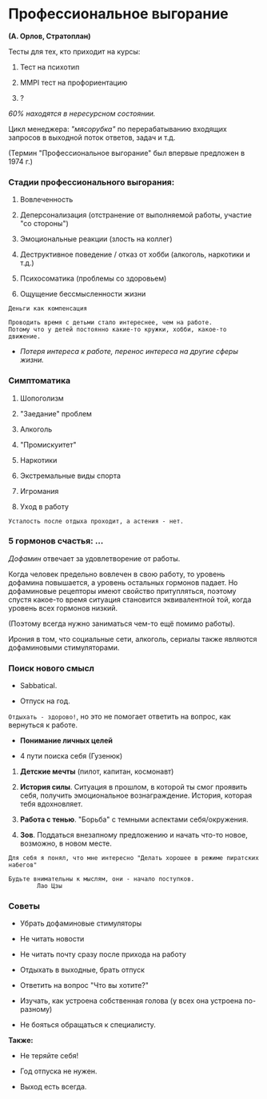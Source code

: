 # Профессиональное выгорание

__(А. Орлов, Стратоплан)__

Тесты для тех, кто приходит на курсы:

1. Тест на психотип

2. MMPI тест на профориентацию

3. ?

_60% находятся в нересурсном состоянии._

Цикл менеджера: _"мясорубка"_ по перерабатыванию входящих запросов в выходной поток ответов, задач и т.д.

(Термин "Профессиональное выгорание" был впервые предложен в 1974 г.)

### Стадии профессионального выгорания:

1. Вовлеченность

2. Деперсонализация (отстранение от выполняемой работы, участие "со стороны")

3. Эмоциональные реакции (злость на коллег)

4. Деструктивное поведение / отказ от хобби (алкоголь, наркотики и т.д.)

5. Психосоматика (проблемы со здоровьем)

6. Ощущение бессмысленности жизни

`Деньги как компенсация`

```
Проводить время с детьми стало интереснее, чем на работе.
Потому что у детей постоянно какие-то кружки, хобби, какое-то движение.
```

* _Потеря интереса к работе, перенос интереса на другие сферы жизни._

### Симптоматика

1. Шопоголизм

2. "Заедание" проблем

3. Алкоголь

4. "Промискуитет"

5. Наркотики

6. Экстремальные виды спорта

7. Игромания

8. Уход в работу

```
Усталость после отдыха проходит, а астения - нет.
```

### 5 гормонов счастья: ...

*Дофамин* отвечает за удовлетворение от работы.

Когда человек предельно вовлечен в свою работу,
то уровень дофамина повышается, а уровень остальных гормонов падает.
Но дофаминовые рецепторы имеют свойство притупляться,
поэтому спустя какое-то время ситуация становится эквивалентной той,
когда уровень всех гормонов низкий.

(Поэтому всегда нужно заниматься чем-то ещё помимо работы).

Ирония в том, что социальные сети, алкоголь, сериалы
также являются дофаминовыми стимуляторами.

### Поиск нового смысл

* Sabbatical.

* Отпуск на год.

`Отдыхать - здорово!`, но это не помогает ответить на вопрос, как вернуться к работе.

* **Понимание личных целей**

* 4 пути поиска себя (Гузенюк)

1. **Детские мечты** (пилот, капитан, космонавт)

2. **История силы**. Ситуация в прошлом, в которой ты смог проявить себя,
получить эмоциональное вознаграждение. История, которая тебя вдохновляет.

3. **Работа с тенью**. "Борьба" с темными аспектами себя/окружения.

4. **Зов**. Поддаться внезапному предложению и начать что-то новое, возможно, в новом месте.

```
Для себя я понял, что мне интересно "Делать хорошее в режиме пиратских набегов"
```

```
Будьте внимательны к мыслям, они - начало поступков.
		Лао Цзы
```

### Советы

* Убрать дофаминовые стимуляторы

* Не читать новости

* Не читать почту сразу после прихода на работу

* Отдыхать в выходные, брать отпуск

* Ответить на вопрос "Что вы хотите?"

* Изучать, как устроена собственная голова (у всех она устроена по-разному)

* Не бояться обращаться к специалисту.

**Также:**

* Не теряйте себя!

* Год отпуска не нужен.

* Выход есть всегда.
